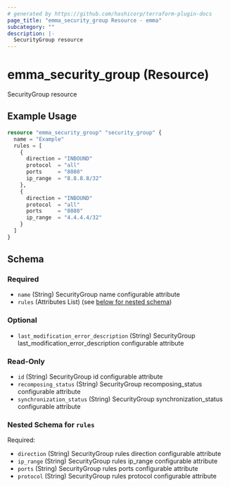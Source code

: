 ```yaml
---
# generated by https://github.com/hashicorp/terraform-plugin-docs
page_title: "emma_security_group Resource - emma"
subcategory: ""
description: |-
  SecurityGroup resource
---
```


# emma_security_group (Resource)

SecurityGroup resource

## Example Usage

```terraform
resource "emma_security_group" "security_group" {
  name = "Example"
  rules = [
    {
      direction = "INBOUND"
      protocol  = "all"
      ports     = "8080"
      ip_range  = "8.8.8.8/32"
    },
    {
      direction = "INBOUND"
      protocol  = "all"
      ports     = "8080"
      ip_range  = "4.4.4.4/32"
    }
  ]
}
```

<!-- schema generated by tfplugindocs -->
## Schema

### Required

- `name` (String) SecurityGroup name configurable attribute
- `rules` (Attributes List) (see [below for nested schema](#nestedatt--rules))

### Optional

- `last_modification_error_description` (String) SecurityGroup last_modification_error_description configurable attribute

### Read-Only

- `id` (String) SecurityGroup id configurable attribute
- `recomposing_status` (String) SecurityGroup recomposing_status configurable attribute
- `synchronization_status` (String) SecurityGroup synchronization_status configurable attribute

<a id="nestedatt--rules"></a>
### Nested Schema for `rules`

Required:

- `direction` (String) SecurityGroup rules direction configurable attribute
- `ip_range` (String) SecurityGroup rules ip_range configurable attribute
- `ports` (String) SecurityGroup rules ports configurable attribute
- `protocol` (String) SecurityGroup rules protocol configurable attribute
